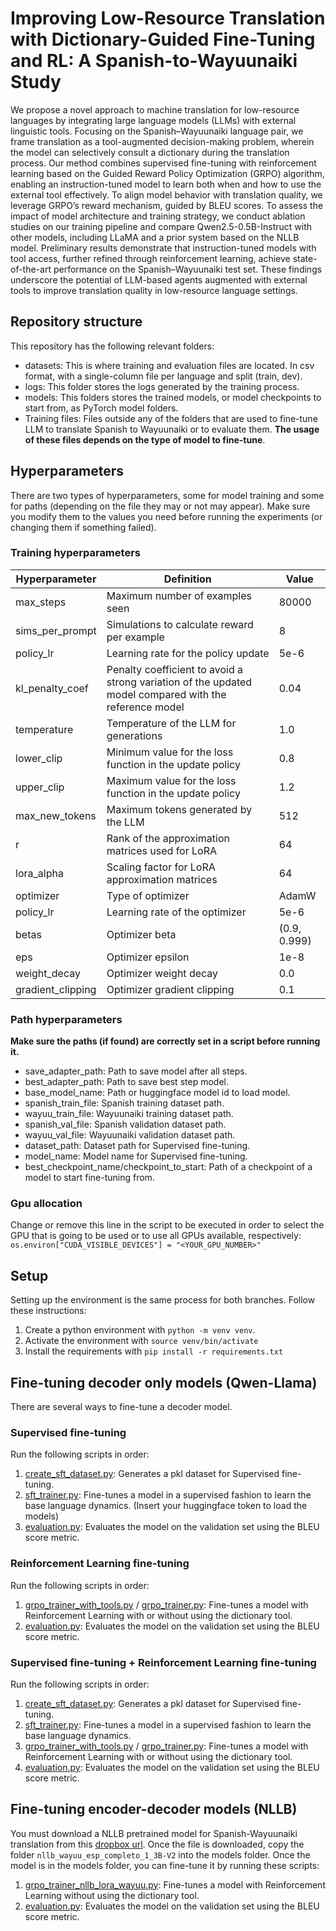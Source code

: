 # Improving Low-Resource Translation with Dictionary-Guided Fine-Tuning and RL: A Spanish-to-Wayuunaiki Study
We propose a novel approach to machine translation for low-resource languages by integrating large language models (LLMs) with external linguistic tools. Focusing on the Spanish–Wayuunaiki language pair, we frame translation as a tool-augmented decision-making problem, wherein the model can selectively consult a dictionary during the translation process. Our method combines supervised fine-tuning with reinforcement learning based on the Guided Reward Policy Optimization (GRPO) algorithm, enabling an instruction-tuned model to learn both when and how to use the external tool effectively. To align model behavior with translation quality, we leverage GRPO’s reward mechanism, guided by BLEU scores. To assess the impact of model architecture and training strategy, we conduct ablation studies on our training pipeline and compare Qwen2.5-0.5B-Instruct with other models, including LLaMA and a prior system based on the NLLB model. Preliminary results demonstrate that instruction-tuned models with tool access, further refined through reinforcement learning, achieve state-of-the-art performance on the Spanish–Wayuunaiki test set. These findings underscore the potential of LLM-based agents augmented with external tools to improve translation quality in low-resource language settings.

## Repository structure
This repository has the following relevant folders:
- datasets: This is where training and evaluation files are located. In csv format, with a single-column file per language and split (train, dev).
- logs: This folder stores the logs generated by the training process.
- models: This folders stores the trained models, or model checkpoints to start from, as PyTorch model folders.
- Training files: Files outside any of the folders that are used to fine-tune LLM to translate Spanish to Wayuunaiki or to evaluate them. **The usage of these files depends on the type of model to fine-tune**.

## Hyperparameters
There are two types of hyperparameters, some for model training and some for paths (depending on the file they may or not may appear). Make sure you modify them to the values you need before running the experiments (or changing them if something failed).

### Training hyperparameters

| **Hyperparameter**            | **Definition**                                                                                          | **Value**      |
|-------------------------------|---------------------------------------------------------------------------------------------------------|----------------|
| max_steps                     | Maximum number of examples seen                                                                          | 80000          |
| sims_per_prompt               | Simulations to calculate reward per example                                                              | 8              |
| policy_lr                     | Learning rate for the policy update                                                                      | 5e-6           |
| kl_penalty_coef              | Penalty coefficient to avoid a strong variation of the updated model compared with the reference model   | 0.04           |
| temperature                   | Temperature of the LLM for generations                                                                   | 1.0            |
| lower_clip                    | Minimum value for the loss function in the update policy                                                 | 0.8            |
| upper_clip                    | Maximum value for the loss function in the update policy                                                 | 1.2            |
| max_new_tokens                | Maximum tokens generated by the LLM                                                                      | 512            |
| r                             | Rank of the approximation matrices used for LoRA                                                         | 64             |
| lora_alpha                    | Scaling factor for LoRA approximation matrices                                                           | 64             |
| optimizer                     | Type of optimizer                                                                                        | AdamW          |
| policy_lr                     | Learning rate of the optimizer                                                                           | 5e-6           |
| betas                         | Optimizer beta                                                                                           | (0.9, 0.999)   |
| eps                           | Optimizer epsilon                                                                                       | 1e-8           |
| weight_decay                  | Optimizer weight decay                                                                                    | 0.0            |
| gradient_clipping             | Optimizer gradient clipping                                                                               | 0.1            |

### Path hyperparameters
**Make sure the paths (if found) are correctly set in a script before running it.**
- save_adapter_path: Path to save model after all steps.
- best_adapter_path: Path to save best step model.
- base_model_name: Path or huggingface model id to load model. 
- spanish_train_file: Spanish training dataset path.
- wayuu_train_file: Wayuunaiki training dataset path.
- spanish_val_file:  Spanish validation dataset path.
- wayuu_val_file: Wayuunaiki validation dataset path.
- dataset_path: Dataset path for Supervised fine-tuning.
- model_name: Model name for Supervised fine-tuning.
- best_checkpoint_name/checkpoint_to_start: Path of a checkpoint of a model to start fine-tuning from.

### Gpu allocation
Change or remove this line in the script to be executed in order to select the GPU that is going to be used or to use all GPUs available, respectively: `os.environ["CUDA_VISIBLE_DEVICES"] = "<YOUR_GPU_NUMBER>"`

## Setup
Setting up the environment is the same process for both branches. Follow these instructions:
1. Create a python environment with `python -m venv venv`.
2. Activate the environment with `source venv/bin/activate`
3. Install the requirements with `pip install -r requirements.txt`

## Fine-tuning decoder only models (Qwen-Llama)
There are several ways to fine-tune a decoder model.

### Supervised fine-tuning 
Run the following scripts in order:
1. [create_sft_dataset.py](create_sft_dataset.py): Generates a pkl dataset for Supervised fine-tuning.
2. [sft_trainer.py](sft_trainer.py): Fine-tunes a model in a supervised fashion to learn the base language dynamics. (Insert your huggingface token to load the models)
3. [evaluation.py](evaluation.py): Evaluates the model on the validation set using the BLEU score metric.

### Reinforcement Learning fine-tuning
Run the following scripts in order:
1. [grpo_trainer_with_tools.py](grpo_trainer_with_tools.py) / [grpo_trainer.py](grpo_trainer.py): Fine-tunes a model with Reinforcement Learning with or without using the dictionary tool.
2. [evaluation.py](evaluation.py): Evaluates the model on the validation set using the BLEU score metric.

### Supervised fine-tuning + Reinforcement Learning fine-tuning
Run the following scripts in order:
1. [create_sft_dataset.py](create_sft_dataset.py): Generates a pkl dataset for Supervised fine-tuning.
2. [sft_trainer.py](sft_trainer.py): Fine-tunes a model in a supervised fashion to learn the base language dynamics.
3. [grpo_trainer_with_tools.py](grpo_trainer_with_tools.py) / [grpo_trainer.py](grpo_trainer.py): Fine-tunes a model with Reinforcement Learning with or without using the dictionary tool.
4. [evaluation.py](evaluation.py): Evaluates the model on the validation set using the BLEU score metric.

## Fine-tuning encoder-decoder models (NLLB)
You must download a NLLB pretrained model for Spanish-Wayuunaiki translation from this [dropbox url](https://www.dropbox.com/scl/fo/bj7ra25nbf0bjed5f6y92/AA45b7hSqeVkWDYWmaDyxfA/models?dl=0&preview=wayuu-spanish.tgz&rlkey=ag6dssslslwiqjrtg6kd8a8ym&subfolder_nav_tracking=1). Once the file is downloaded, copy the folder `nllb_wayuu_esp_completo_1_3B-V2` into the models folder. Once the model is in the models folder, you can fine-tune it by running these scripts:
1. [grpo_trainer_nllb_lora_wayuu.py](grpo_trainer_nllb_lora_wayuu.py): Fine-tunes a model with Reinforcement Learning without using the dictionary tool.
2. [evaluation.py](evaluation.py): Evaluates the model on the validation set using the BLEU score metric.
